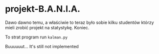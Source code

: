 # projekt-B.A.N.I.A.
Dawo dawno temu, a właściwie to teraz było sobie kilku studentów którzy mieli zrobić projekt na statystykę. Koniec.


To strat program run
`kalman.py`

Buuuuuut... It's still not implemented
